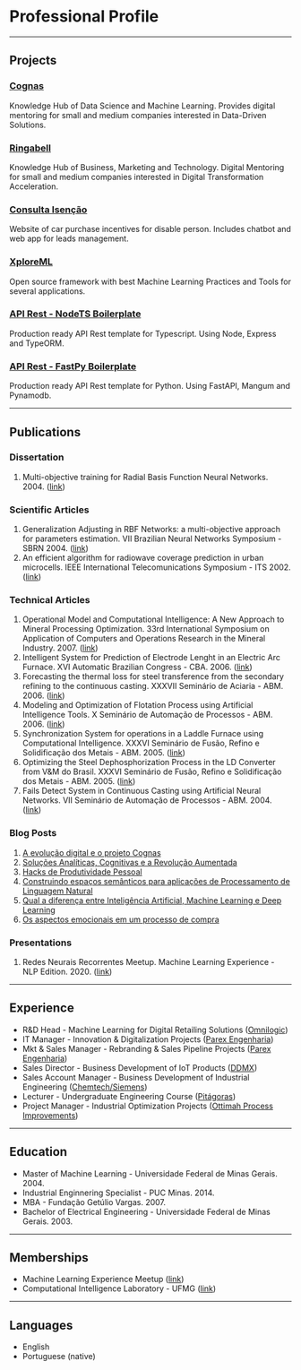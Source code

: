 # Professional Profile

---
## Projects 

### [Cognas](https://cognas.ai/)

Knowledge Hub of Data Science and Machine Learning. Provides digital mentoring for small and medium companies interested in Data-Driven Solutions.


### [Ringabell](https://ringabell.com.br/)

Knowledge Hub of Business, Marketing and Technology. Digital Mentoring for small and medium companies interested in Digital Transformation Acceleration.


### [Consulta Isenção](https://consultaisencao.com.br/)

Website of car purchase incentives for disable person. Includes chatbot and web app for leads management.  


### [XploreML](https://github.com/danieldominguete/XploreML)

Open source framework with best Machine Learning Practices and Tools for several applications.


### [API Rest - NodeTS Boilerplate ](https://github.com/danieldominguete/API-NodeTS-Boilerplate)

Production ready API Rest template for Typescript. Using Node, Express and TypeORM.  

### [API Rest - FastPy Boilerplate ](https://github.com/danieldominguete/API-FastPy-Boilerplate)

Production ready API Rest template for Python. Using FastAPI, Mangum and Pynamodb.  

---
## Publications

### Dissertation

1. Multi-objective training for Radial Basis Function Neural Networks. 2004. ([link](/pdf/MasterThesis_DanielDominguete.PDF)) 

### Scientific Articles

1. Generalization Adjusting in RBF Networks: a multi-objective approach for parameters estimation. VII Brazilian Neural Networks Symposium - SBRN 2004. ([link](/pdf/ArtigoSBRN04_RBF.pdf))
1. An efficient algorithm for radiowave coverage prediction in urban microcells. IEEE International Telecomunications Symposium - ITS 2002. ([link](/pdf/ArtigoRadiowave2002.pdf))
 

### Technical Articles

1. Operational Model and Computational Intelligence: A New Approach to Mineral Processing Optimization. 33rd International Symposium on Application of Computers and Operations Research in the Mineral Industry. 2007. ([link](/pdf/Modelo_Operacional_and_Computational_Intelligence.pdf))
1. Intelligent System for Prediction of Electrode Lenght in an Electric Arc Furnace. XVI Automatic Brazilian Congress - CBA. 2006. ([link](/pdf/ArtigoCBA06_Eletrodos.pdf))
1. Forecasting the thermal loss for steel transference from the secondary refining to the continuous casting. XXXVII Seminário de Aciaria - ABM. 2006. ([link](/pdf/ArtigoABM06_RefinoSecundario.pdf))
1. Modeling and Optimization of Flotation Process using Artificial Intelligence Tools. X Seminário de Automação de Processos - ABM. 2006. ([link](/pdf/ArtigoABM06_Flotacao.pdf))
1. Synchronization System for operations in a Laddle Furnace using Computational Intelligence. XXXVI Seminário de Fusão, Refino e Solidificação dos Metais - ABM. 2005. ([link](/pdf/ArtigoABM05_FornoPanela.pdf))
1. Optimizing the Steel Dephosphorization Process in the LD Converter from V&M do Brasil. XXXVI Seminário de Fusão, Refino e Solidificação dos Metais - ABM. 2005. ([link](/pdf/ArtigoABM05_Desfosforacao.pdf)) 
1. Fails Detect System in Continuous Casting using Artificial Neural Networks. VII Seminário de Automação de Processos - ABM. 2004. ([link](/pdf/ArtigoABM04_MLC.pdf))
 
### Blog Posts

1. [A evolução digital e o projeto Cognas](https://medium.com/cognas/a-evolu%C3%A7%C3%A3o-digital-e-o-projeto-cognas-b8f4efb49667)
1. [Soluções Analíticas, Cognitivas e a Revolução Aumentada](https://medium.com/cognas/solu%C3%A7%C3%B5es-anal%C3%ADticas-cognitivas-e-a-revolu%C3%A7%C3%A3o-aumentada-ab3a43d84ab)
1. [Hacks de Produtividade Pessoal](https://medium.com/ringabell-business/hacks-de-produtividade-pessoal-ringabell-19dba86bad7b)
1. [Construindo espaços semânticos para aplicações de Processamento de Linguagem Natural](https://medium.com/power-through-connections/construindo-espa%C3%A7os-sem%C3%A2nticos-para-aplica%C3%A7%C3%B5es-de-processamento-de-linguagem-natural-9dbc3dd06dd7)
1. [Qual a diferença entre Inteligência Artificial, Machine Learning e Deep Learning](https://medium.com/ringabell-business/qual-a-diferen%C3%A7a-entre-intelig%C3%AAncia-artificial-machine-learning-e-deep-learning-ringabell-29796023d860)
1. [Os aspectos emocionais em um processo de compra](https://medium.com/ringabell-business/os-aspectos-emocionais-em-um-processo-de-compra-ringabell-24b1496e31c3)

### Presentations 

1. Redes Neurais Recorrentes Meetup. Machine Learning Experience - NLP Edition. 2020. ([link](https://youtu.be/7hySZ74_EKs))

---
## Experience

- R&D Head - Machine Learning for Digital Retailing Solutions ([Omnilogic](https://omnilogic.ai/))
- IT Manager - Innovation & Digitalization Projects ([Parex Engenharia](https://www.parex.com.br/))
- Mkt & Sales Manager - Rebranding & Sales Pipeline Projects ([Parex Engenharia](https://www.parex.com.br/))
- Sales Director - Business Development of IoT Products ([DDMX](https://ddmx.com.br/))  
- Sales Account Manager - Business Development of Industrial Engineering ([Chemtech/Siemens](http://www.chemtech.com.br/))
- Lecturer - Undergraduate Engineering Course ([Pitágoras](https://www.pitagoras.com.br/))
- Project Manager - Industrial Optimization Projects ([Ottimah Process Improvements](http://www.ottimah.com/site_portugues/index.asp)) 
  
---

## Education

- Master of Machine Learning - Universidade Federal de Minas Gerais. 2004.
- Industrial Enginnering Specialist - PUC Minas. 2014.
- MBA - Fundação Getúlio Vargas. 2007.
- Bachelor of Electrical Engineering - Universidade Federal de Minas Gerais. 2003.    

---

## Memberships

- Machine Learning Experience Meetup ([link](https://www.meetup.com/pt-BR/meetup-machine-Learning-experience/))
- Computational Intelligence Laboratory - UFMG ([link](http://litc.cpdee.ufmg.br/))

---

## Languages

- English
- Portuguese (native) 

